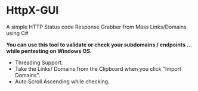 # HttpX-GUI
A simple HTTP Status code Response Grabber from Mass Links/Domains using C#

<b>You can use this tool to validate or check your subdomains / endpoints ... while pentesting on Windows OS.</b>
- Threading Support.
- Take the Links/ Domains from the Clipboard when you click "Import Domains".
- Auto Scroll Ascending while checking.
